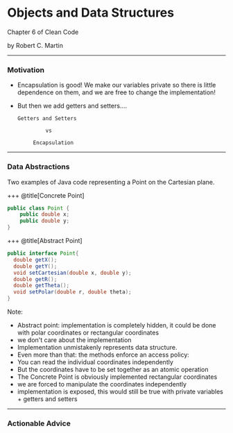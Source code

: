 # Objects and Data Structures 

Chapter 6 of Clean Code ​

by Robert C. Martin​

---

### Motivation​

- Encapsulation is good! We make our variables private so there is little dependence on them, and we are free to change the implementation!​
- But then we add getters and setters....​
        ​
  
      Getters and Setters​
  
               vs​
  
           Encapsulation​

---

### Data Abstractions

Two examples of Java code representing a Point on the Cartesian plane.

+++
@title[Concrete Point]
```Java
public class Point {
    public double x;
    public double y;
}
```
+++
@title[Abstract Point]
```Java
public interface Point{
  double getX();
  double getY();
  void setCartesian(double x, double y);
  double getR();
  double getTheta();
  void setPolar(double r, double theta);
}
```

Note:
- Abstract point: implementation is completely hidden, it could be done with polar coordinates or rectangular coordinates
- we don't care about the implementation
- Implementation unmistakenly represents data structure.
- Even more than that: the methods enforce an access policy:
- You can read the individual coordinates independently
- But the coordinates have to be set together as an atomic operation
- The Concrete Point is obviously implemented rectangular coordinates
- we are forced to manipulate the coordinates independently
- implementation is exposed, this would still be true with private variables + getters and setters
---


### Actionable Advice

